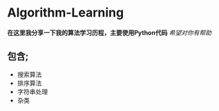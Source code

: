 # Algorithm-Learning
**在这里我分享一下我的算法学习历程，主要使用Python代码**
*希望对你有帮助*

## 包含;
- 搜索算法
- 排序算法
- 字符串处理
- 杂类
  
